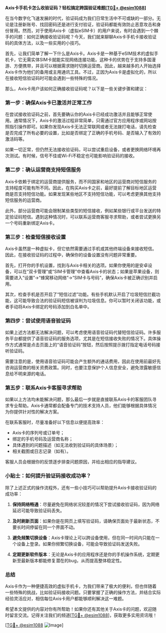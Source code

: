 **Axis卡手机卡怎么收验证码？轻松搞定跨国验证难题[[TG💪+ @esim1088](https://t.me/s/esim1088)]**

在当今数字化飞速发展的时代，验证码成为我们日常生活中不可或缺的一部分。无论是注册新账号、找回密码还是进行支付验证，验证码都能有效防止恶意攻击和身份冒用。然而，对于使用Axis卡（虚拟eSIM卡）的用户来说，有时会遇到一个棘手的问题：如何正确接收验证码呢？今天，我们就来聊聊Axis卡手机卡接收验证码的具体方法，以及一些实用的小技巧。

首先，让我们简单了解一下什么是Axis卡。Axis卡是一种基于eSIM技术的虚拟手机卡，它无需实体SIM卡就能实现网络连接功能。这种卡的优势在于支持多国漫游、方便携带，并且可以根据需求随时切换运营商。因此，越来越多的人开始选择Axis卡作为他们的备用或主用通讯工具。不过，正因为Axis卡是虚拟化的，所以在接收短信验证码时可能会遇到一些特殊的情况。

那么，Axis卡用户该如何正确接收验证码呢？以下是一些关键步骤和建议：

### **第一步：确保Axis卡已激活并正常工作**
在尝试接收验证码之前，首先要确认你的Axis卡已经成功激活并且能够正常使用。通常情况下，Axis卡的激活过程非常简单，只需通过官方应用程序或网站按照指引操作即可。如果你发现Axis卡无法正常联网或者无法拨打电话，请先检查是否完成了所有必要的设置，比如是否绑定了正确的手机号码、是否输入了有效的激活码等。

如果一切正常，但仍然无法接收验证码，可以尝试重启设备，或者更换网络环境再次测试。有时候，信号不佳或Wi-Fi不稳定也可能影响验证码的接收。

### **第二步：确认运营商支持短信服务**
Axis卡依赖于绑定的运营商提供服务，而不同国家和地区的运营商对短信服务的支持程度可能有所不同。因此，在购买Axis卡之前，最好提前了解目标地区运营商是否支持短信功能。如果发现某些地区不支持短信功能，可以考虑更换其他支持短信服务的运营商。

此外，部分运营商可能会限制某些类型的短信接收，例如某些银行或平台发送的特定验证码短信。遇到这种情况时，可以联系运营商客服寻求帮助，或者尝试更换另一个号码重新绑定Axis卡。

### **第三步：检查短信接收设置**
Axis卡虽然是一种虚拟卡，但它依然需要通过手机或其他终端设备来接收短信。因此，在接收验证码的过程中，确保你的设备设置没有问题非常重要。

首先，打开你的手机设置，找到与Axis卡相关的选项。如果你使用的是安卓设备，可以在“双卡管理”或“SIM卡管理”中查看Axis卡的状态；如果是苹果设备，则需要进入“设置”->“蜂窝移动网络”->“SIM卡与号码”，确保Axis卡被正确识别并启用。

其次，检查手机是否开启了“短信过滤”功能。有些手机默认开启了垃圾短信拦截功能，这可能导致合法的验证码短信被误判为垃圾信息。你可以暂时关闭该功能，或者手动将Axis卡绑定的号码添加到白名单中。

### **第四步：尝试使用语音验证码**
如果上述方法都无法解决问题，可以考虑使用语音验证码代替短信验证码。许多服务平台都提供了语音验证码的服务选项，尤其是在短信接收失败的情况下。具体操作方式通常是点击页面上的“语音验证码”按钮，然后按照提示拨打指定电话号码接听验证码。

需要注意的是，使用语音验证码可能会产生额外的通话费用，因此在使用前最好先咨询运营商的相关资费政策。同时，也要注意保护个人信息安全，避免泄露敏感信息给不明来源的电话。

### **第五步：联系Axis卡客服寻求帮助**
如果以上方法均未能解决问题，那么最后一步就是直接联系Axis卡的客服团队寻求专业帮助。Axis卡通常都会配备专门的技术支持人员，他们能够根据具体情况为你提供针对性的解决方案。

在联系客服时，尽量准备好以下信息以便提高效率：
- Axis卡的序列号或订单号；
- 绑定的手机号码及运营商名称；
- 具体遇到的问题描述（如无法收到验证码的具体场景）；
- 相关截图或日志记录（如有）。

客服人员会根据你的反馈逐步排查问题原因，并给出相应的指导建议。

### **小贴士：如何提升验证码接收成功率？**

除了上述正式的操作流程外，还有一些小技巧可以帮助提升Axis卡接收验证码的成功率：

1. **保持网络畅通**：尽量避免在网络状况较差的情况下尝试接收验证码，因为网络延迟可能导致验证码丢失。
   
2. **及时刷新页面**：如果你是在网页上填写验证码，请确保页面处于最新状态，不要长时间停留在同一个界面不动。

3. **避免频繁切换设备**：Axis卡理论上可以跨设备使用，但在同一时间内只能在一个设备上登录。如果你频繁切换设备，可能会导致验证码发送失败。

4. **定期更新软件版本**：无论是Axis卡的应用程序还是你的手机操作系统，定期更新至最新版本都能修复潜在的bug，从而提高整体稳定性。

### **总结**

Axis卡作为一种便捷高效的虚拟手机卡，为我们带来了极大的便利，但也伴随着一些特殊的挑战，比如验证码接收问题。只要掌握了正确的操作方法，并结合实际经验灵活应对，相信每位Axis卡用户都能够顺利解决这一难题。

希望本文提供的内容对你有所帮助！如果你还有其他关于Axis卡的问题，欢迎随时留言交流。记得关注我们的频道[[TG💪+ @esim1088](https://t.me/s/esim1088)]，获取更多实用资讯哦！

[[TG💪+ @esim1088](https://t.me/s/esim1088) ![Image](https://i.postimg.cc/4NQfJmqS/Snipaste-2025-05-13-00-14-12.png)]